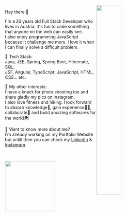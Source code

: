 <img align="right" width="40%" src="https://user-images.githubusercontent.com/45043415/118250646-f8ff8c00-b4a6-11eb-8e72-cb4eff63b8e9.png"/>

<p align="left">
Hey there 👋

I'm a 26 years old Full Stack Developer who lives in Austria. It's fun to code something that anyone on the web can easily see.<br>
I also enjoy programming JavaScript because it challenge me more. I love it when I can finally solve a difficult problem.
</p>

<p align="left">
🚀 Tech Stack:<br>
Java, JEE, Spring, Spring Boot, Hibernate, SQL, <br>
JSF, Angular, TypeScript, JavaScript, HTML, CSS... etc.
</p>

<p align="left">
🎨 My other interests:<br>
I have a knack for photo shooting too and share gladly my pics on Instagram.<br>
I also love fitness and hiking. I look forward to absorb knowledge🧠, gain experience👨‍🏭, collaborate🤝 and build amazing softwares for the world🌍!
</p>

<p align="left">
💬 Want to know more about me?<br>
I’m already working on my Portfolio Website but untill then you can check my <a href="https://www.linkedin.com/in/rolandtomoskozi">LinkedIn</a> & 
<a href="https://www.instagram.com/rolandtomoskozi/">Instagram</a>.
</p>
<br>
<p align="left">
  
<img
  align="left"
  height="165"
  src="https://github-readme-stats.vercel.app/api?username=RolandTomoskozi&count_private=true&show_icons=true&custom_title=Github%20Status&hide=issues"
/>
